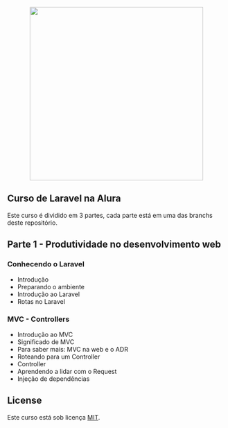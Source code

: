 <p align="center"><a href="https://laravel.com" target="_blank"><img src="https://raw.githubusercontent.com/laravel/art/master/logo-lockup/5%20SVG/2%20CMYK/1%20Full%20Color/laravel-logolockup-cmyk-red.svg" width="400"></a></p>

## Curso de Laravel na Alura

Este curso é dividido em 3 partes, cada parte está em uma das branchs deste repositório.

## Parte 1 - Produtividade no desenvolvimento web

### Conhecendo o Laravel

- Introdução
- Preparando o ambiente
- Introdução ao Laravel
- Rotas no Laravel

### MVC - Controllers

- Introdução ao MVC
- Significado de MVC
- Para saber mais: MVC na web e o ADR
- Roteando para um Controller
- Controller
- Aprendendo a lidar com o Request
- Injeção de dependências

## License

Este curso está sob licença [MIT](https://opensource.org/licenses/MIT).
